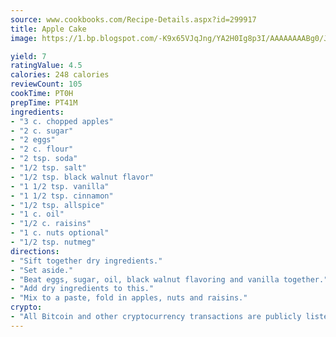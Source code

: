 ```yaml
---
source: www.cookbooks.com/Recipe-Details.aspx?id=299917
title: Apple Cake
image: https://1.bp.blogspot.com/-K9x65VJqJng/YA2H0Ig8p3I/AAAAAAAABg0/JRKr7ZzesxofwlGw6YudXad_aQn9BD52QCLcBGAsYHQ/s299/2.png

yield: 7
ratingValue: 4.5
calories: 248 calories
reviewCount: 105
cookTime: PT0H
prepTime: PT41M
ingredients:
- "3 c. chopped apples"
- "2 c. sugar"
- "2 eggs"
- "2 c. flour"
- "2 tsp. soda"
- "1/2 tsp. salt"
- "1/2 tsp. black walnut flavor"
- "1 1/2 tsp. vanilla"
- "1 1/2 tsp. cinnamon"
- "1/2 tsp. allspice"
- "1 c. oil"
- "1/2 c. raisins"
- "1 c. nuts optional"
- "1/2 tsp. nutmeg"
directions:
- "Sift together dry ingredients."
- "Set aside."
- "Beat eggs, sugar, oil, black walnut flavoring and vanilla together."
- "Add dry ingredients to this."
- "Mix to a paste, fold in apples, nuts and raisins."
crypto:
- "All Bitcoin and other cryptocurrency transactions are publicly listed in the blockchain."
---
```

